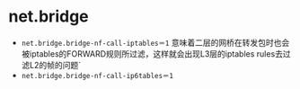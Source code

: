 # net.bridge

* `net.bridge.bridge-nf-call-iptables＝1` 意味着二层的网桥在转发包时也会被iptables的FORWARD规则所过滤，这样就会出现L3层的iptables rules去过滤L2的帧的问题`
* `net.bridge.bridge-nf-call-ip6tables＝1`
